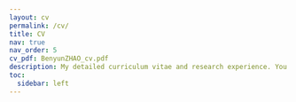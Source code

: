 ```yaml
---
layout: cv
permalink: /cv/
title: CV
nav: true
nav_order: 5
cv_pdf: BenyunZHAO_cv.pdf
description: My detailed curriculum vitae and research experience. You can also download the PDF version above.
toc:
  sidebar: left
---
```

